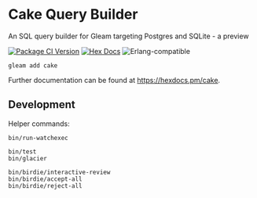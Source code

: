 # Cake Query Builder

An SQL query builder for Gleam targeting Postgres and SQLite - a preview

[![Package
<a href="https://github.com/inoas/gleam-cake/releases"><img src="https://img.shields.io/github/release/inoas/gleam-cake" alt="GitHub release"></a>
<a href="https://discord.gg/Fm8Pwmy"><img src="https://img.shields.io/discord/768594524158427167?color=blue" alt="Discord chat"></a>
![CI](https://github.com/inoas/gleam-cake/workflows/test/badge.svg?branch=main)
Version](https://img.shields.io/hexpm/v/cake)](https://hex.pm/packages/cake)
[![Hex Docs](https://img.shields.io/badge/hex-docs-ffaff3)](https://hexdocs.pm/cake/)
![Erlang-compatible](https://img.shields.io/badge/target-erlang-b83998)

```shell
gleam add cake
```

Further documentation can be found at <https://hexdocs.pm/cake>.

## Development

Helper commands:

```shell
bin/run-watchexec

bin/test
bin/glacier

bin/birdie/interactive-review
bin/birdie/accept-all
bin/birdie/reject-all
```
